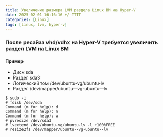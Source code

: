```yaml
---
title: Увеличение размера LVM раздела Linux ВМ на Hyper-V
date: 2025-02-01 16:16:16 +/-TTTT
categories: [Linux]
tags: [linux, lvm, hyper-v]
---
```


<!--more-->

### После ресайза vhd/vdhx на Hyper-V требуется увеличить раздел LVM на Linux ВМ

#### Пример
- Диск sda
- Раздел sda3
- Логический том /dev/ubuntu-vg/ubuntu-lv
- Раздел /dev/mapper/ubuntu—vg-ubuntu—lv

```
$ sudo -i
# fdisk /dev/sda
Command (m for help): d
Command (m for help): n
Command (m for help): w
# pvresize /dev/sda3
# lvextend /dev/ubuntu-vg/ubuntu-lv -l +100%FREE
# resize2fs /dev/mapper/ubuntu--vg-ubuntu--lv
```
